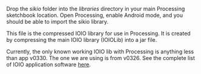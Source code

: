 Drop the _sikio_ folder into the _libraries_ directory in your main Processing sketchbook location. Open Processing, enable Android mode, and you should be able to import the sikio library. 

This file is the compressed IOIO library for use in Processing. It is created by compressing the main IOIO library (IOIOLib) into a jar file.  

Currently, the only known working IOIO lib with Processing is anything less than app v0330. The one we are using is from v0326. See the complete list of IOIO application software [here](https://github.com/ytai/ioio/tree/master/release/software).
